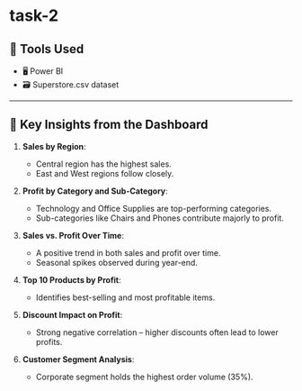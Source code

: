 # task-2
## 🚀 Tools Used
- 🖥️ Power BI
- 🗃️ Superstore.csv dataset

---

## 📌 Key Insights from the Dashboard

1. **Sales by Region**:
   - Central region has the highest sales.
   - East and West regions follow closely.

2. **Profit by Category and Sub-Category**:
   - Technology and Office Supplies are top-performing categories.
   - Sub-categories like Chairs and Phones contribute majorly to profit.

3. **Sales vs. Profit Over Time**:
   - A positive trend in both sales and profit over time.
   - Seasonal spikes observed during year-end.

4. **Top 10 Products by Profit**:
   - Identifies best-selling and most profitable items.

5. **Discount Impact on Profit**:
   - Strong negative correlation – higher discounts often lead to lower profits.

6. **Customer Segment Analysis**:
   - Corporate segment holds the highest order volume (35%).
